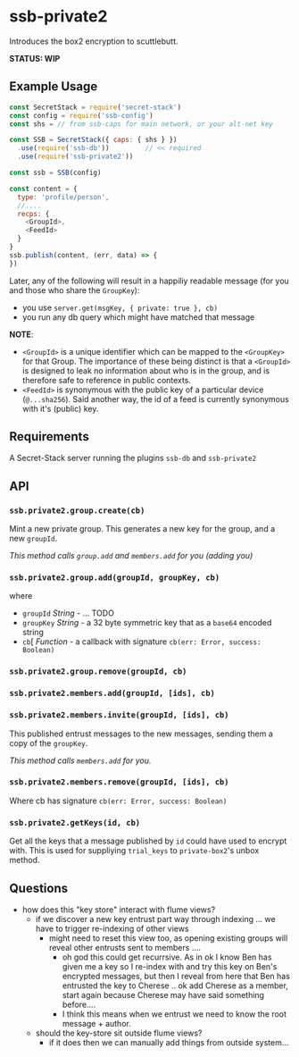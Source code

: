 # ssb-private2

Introduces the box2 encryption to scuttlebutt.

**STATUS: WIP**

## Example Usage

```js
const SecretStack = require('secret-stack')
const config = require('ssb-config')
const shs = // from ssb-caps for main network, or your alt-net key

const SSB = SecretStack({ caps: { shs } })
  .use(require('ssb-db'))         // << required
  .use(require('ssb-private2'))

const ssb = SSB(config)
```


```js
const content = {
  type: 'profile/person',
  //....
  recps: {
    <GroupId>,
    <FeedId>
  }
}
ssb.publish(content, (err, data) => {
})
```

Later, any of the following will result in a happiliy readable message (for you and those who share the `GroupKey`):
- you use `server.get(msgKey, { private: true }, cb)`
- you run any db query which might have matched that message

**NOTE**:
- `<GroupId>` is a unique identifier which can be mapped to the `<GroupKey>` for that Group. The importance of these being distinct is that a `<GroupId>` is designed to leak no information about who is in the group, and is therefore safe to reference in public contexts.
- `<FeedId>` is synonymous with the public key of a particular device (`@...sha256`). Said another way, the id of a feed is currently synonymous with it's (public) key.

## Requirements

A Secret-Stack server running the plugins `ssb-db` and `ssb-private2`

## API

### `ssb.private2.group.create(cb)`

Mint a new private group.
This generates a new key for the group, and a new `groupId`.

_This method calls `group.add` and `members.add` for you (adding you)_


### `ssb.private2.group.add(groupId, groupKey, cb)`

where 
- `groupId` *String* - ... TODO
- `groupKey` *String* - a 32 byte symmetric key that as a `base64` encoded string
- `cb`[ *Function* - a callback with signature `cb(err: Error, success: Boolean)`


### `ssb.private2.group.remove(groupId, cb)`


### `ssb.private2.members.add(groupId, [ids], cb)`


### `ssb.private2.members.invite(groupId, [ids], cb)`

This published entrust messages to the new messages, sending them a copy of the `groupKey`.

_This method calls `members.add` for you._


### `ssb.private2.members.remove(groupId, [ids], cb)`

Where cb has signature `cb(err: Error, success: Boolean)`


### `ssb.private2.getKeys(id, cb)`

Get all the keys that a message published by `id` could have used to encrypt with.
This is used for suppliying `trial_keys` to `private-box2`'s unbox method.



## Questions

- how does this "key store" interact with flume views?
  - if we discover a new key entrust part way through indexing ... we have to trigger re-indexing of other views
    - might need to reset this view too, as opening existing groups will reveal other entrusts sent to members ....
      - oh god this could get recurrsive. As in ok I know Ben has given me a key so I re-index with and try this key on Ben's encrypted messages, but then I reveal from here that Ben has entrusted the key to Cherese .. ok add Cherese as a member, start again because Cherese may have said something before....
      - I think this means when we entrust we need to know the root message + author.
  - should the key-store sit outside flume views?
    - if it does then we can manually add things from outside system...
